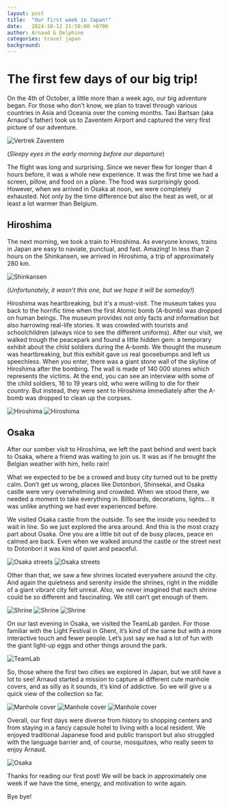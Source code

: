 ```yaml
---
layout: post
title:  "Our first week in Japan!"
date:   2024-10-12 21:50:00 +0700
author: Arnaud & Delphine
categories: travel japan
background: 
---
```


# The first few days of our big trip!

On the 4th of October, a little more than a week ago, our big adventure began. For those who don't know, we plan to travel through various countries in Asia and Oceania over the coming months. Taxi Bartsan (aka Arnaud's father) took us to Zaventem Airport and captured the very first picture of our adventure.

<img class="img-fluid" src="/img/posts/travel/Week1Japan/Zaventem.JPEG" alt="Vertrek Zaventem">

(*Sleepy eyes in the early morning before our departure*)

The flight was long and surprising. Since we never flew for longer than 4 hours before, it was a whole new experience. It was the first time we had a screen, pillow, and food on a plane. The food was surprisingly good. However, when we arrived in Osaka at noon, we were completely exhausted. Not only by the time difference but also the heat as well, or at least a lot warmer than Belgium.

## Hiroshima

The next morning, we took a train to Hiroshima. As everyone knows, trains in Japan are easy to naviate, punctual, and fast. Amazing! In less than 2 hours on the Shinkansen, we arrived in Hiroshima, a trip of approximately 280 km.

<img class="img-fluid" src="/img/posts/travel/Week1Japan/Train.JPEG" alt="Shinkansen">

(*Unfortunately, it wasn’t this one, but we hope it will be someday!*)

Hiroshima was heartbreaking, but it's a must-visit. The museum takes you back to the horrific time when the first Atomic bomb (A-bomb) was dropped on human beings. The museum provides not only facts and information but also harrowing real-life stories. It was crowded with tourists and schoolchildren (always nice to see the different uniforms). After our visit, we walked trough the peacepark and found a little hidden gem: a temporary exhibit about the child soldiers during the A-bomb. We thought the museum was heartbreaking, but this exhibit gave us real goosebumps and left us speechless. When you enter, there was a giant stone wall of the skyline of Hiroshima after the bombing. The wall is made of 140 000 stones which represents the victims. At the end, you can see an interview with some of the child soldiers, 16 to 19 years old, who were willing to die for their country. But instead, they were sent to Hiroshima immediately after the A-bomb was dropped to clean up the corpses.

<img class="img-fluid" src="/img/posts/travel/Week1Japan/Hiroshima1.JPEG" alt="Hiroshima">
<img class="img-fluid" src="/img/posts/travel/Week1Japan/Hiroshima2.JPEG" alt="Hiroshima">

## Osaka

After our somber visit to Hiroshima, we left the past behind and went back to Osaka, where a friend was waiting to join us. It was as if he brought the Belgian weather with him, hello rain!

What we expected to be be a crowed and busy city turned out to be pretty calm. Don’t get us wrong, places like Dotonbori, Shinsekai, and Osaka castle were very overwhelming and crowded. When we stood there, we needed a moment to take everything in. Billboards, decorations, lights… it was unlike anything we had ever experienced before.

We visited Osaka castle from the outside. To see the inside you needed to wait in line. So we just explored the area around. And this is the most crazy part about Osaka. One you are a little bit out of de busy places, peace en calmed are back. Even when we walked around the castle or the street next to Dotonbori it was kind of quiet and peaceful.


<img class="img-fluid" src="/img/posts/travel/Week1Japan/Dotonbori1.JPEG" alt="Osaka streets">
<img class="img-fluid" src="/img/posts/travel/Week1Japan/Dotonbori2.JPEG" alt="Osaka streets">

Other than that, we saw a few shrines located everywhere around the city. And again the quietness and serenity inside the shrines, right in the middle of a giant vibrant city felt unreal. Also, we never imagined that each shrine could be so different and fascinating. We still can’t get enough of them.


<img class="img-fluid" src="/img/posts/travel/Week1Japan/Shrine1.JPEG" alt="Shrine">
<img class="img-fluid" src="/img/posts/travel/Week1Japan/Shrine2.JPEG" alt="Shrine">
<img class="img-fluid" src="/img/posts/travel/Week1Japan/Shrine3.JPEG" alt="Shrine">

On our last evening in Osaka, we visited the TeamLab garden. For those familiar with the Light Festival in Ghent, it’s kind of the same but with a more interactive touch and fewer people. Let’s just say we had a lot of fun with the giant light-up eggs and other things around the park.

<img class="img-fluid" src="/img/posts/travel/Week1Japan/Garden.JPEG" alt="TeamLab">

So, those where the first two cities we explored in Japan, but we still have a lot to see!
Arnaud started a mission to capture al different cute manhole covers, and as silly as it sounds, it’s kind of addictive. So we will give u a quick view of the collection so far.

<img class="img-fluid" src="/img/posts/travel/Week1Japan/manholeCover1.JPEG" alt="Manhole cover">
<img class="img-fluid" src="/img/posts/travel/Week1Japan/manholeCover2.JPEG" alt="Manhole cover">
<img class="img-fluid" src="/img/posts/travel/Week1Japan/manholeCover3.JPEG" alt="Manhole cover">

Overall, our first days were diverse from history to shopping centers and from staying in a fancy capsule hotel to living with a local resident. We enjoyed traditional Japanese food and public transport but also struggled with the language barrier and, of course, mosquitoes, who really seem to enjoy Arnaud.

<img class="img-fluid" src="/img/posts/travel/Week1Japan/Osaka.JPEG" alt="Osaka">

Thanks for reading our first post! We will be back in approximately one week if we have the time, energy, and motivation to write again.

Bye bye!
